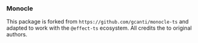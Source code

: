 ### Monocle

This package is forked from `https://github.com/gcanti/monocle-ts` and adapted to work with the `@effect-ts` ecosystem. All credits the to original authors.
